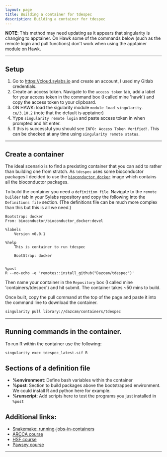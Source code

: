 ```yaml
---
layout: page
title: Building a container for tdespec
description: Building a container for tdespec
---
```


**NOTE**: This method may need updating as it appears that singularity is changing to 
apptainer. On Hawk some of the commands below (such as the remote login and pull
functions) don't work when using the apptainer module on Hawk. 

***

## Setup 

1. Go to https://cloud.sylabs.io and create an account, I used my Gitlab credentials.
2. Create an access token. Navigate to the `access token` tab, add a label for your 
access token in the command box (I called mine 'hawk') and copy the access token to 
your clipboard.
3. ON HAWK: load the sigularity module `module load singularity-ce/3.10.2` (note that the default is apptainer)
4. Yype `singularity remote login` and paste access token in when prompted and hit enter.
5. If this is successful you should see `INFO: Access Token Verified!`. This can be checked at any time 
using `singularity remote status`.

***

## Create a container

The ideal scenario is to find a prexisting container that you can add to rather than 
building one from stratch. As `tdespec` uses some bioconductor packages I decided to 
use the [`bioconductor_docker`](https://github.com/Bioconductor/bioconductor_docker/tree/devel) 
image which contains all the bioconductor packages. 

To build the container you need a `definition file`. Navigate to the `remote builder` tab
in your Sylabs repository and copy the following into the `Definitions file` section.
(The definitions file can be much more complex than this but this is all we need.) 


```
Bootstrap: docker
From: bioconductor/bioconductor_docker:devel

%labels
    Version v0.0.1

%help
    This is container to run tdespec 

    BootStrap: docker


%post
R --no-echo -e 'remotes::install_github("Dazcam/tdespec")'
```

Then name your container in the `Repository` box (I called mine 'containers/tdespec') and hit
submit. The container takes ~50 mins to build.  

Once built, copy the pull command at the top of the page and paste it into 
the command line to download the container.

```bash
singularity pull library://dazcam/containers/tdespec
```

***

## Running commands in the container.

To run R within the container use the following:

```R
singularity exec tdespec_latest.sif R
```


## Sections of a definition file

- **%environment**: Define bash variables within the container
- **%post**: Section to build packages above the bootstrapped environment. We could install R and python here for example.
- **%runscript**: Add scripts here to test the programs you just installed in `%post`



## Additional links:

- [Snakemake: running-jobs-in-containers](https://snakemake.readthedocs.io/en/master/snakefiles/deployment.html#running-jobs-in-containers)
- [ARCCA course](https://arcca.github.io/intro_singularity/index.html)
- [HSF course](https://hsf-training.github.io/hsf-training-singularity-webpage/01-introduction/index.html)
- [Pawsey course](https://pawseysc.github.io/singularity-containers/index.html)

***

